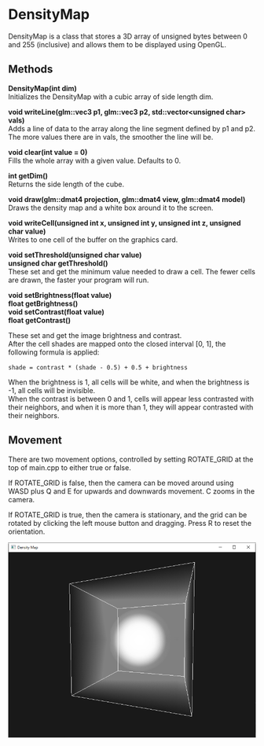 # DensityMap

DensityMap is a class that stores a 3D array of unsigned bytes between 0 and 255 (inclusive) and allows them to be displayed using OpenGL.

## Methods

<b>DensityMap(int dim)</b>  
Initializes the DensityMap with a cubic array of side length dim.

<b>void writeLine(glm::vec3 p1, glm::vec3 p2, std::vector&lt;unsigned char&gt; vals)</b>  
Adds a line of data to the array along the line segment defined by p1 and p2.
The more values there are in vals, the smoother the line will be.

<b>void clear(int value = 0)</b>  
Fills the whole array with a given value. Defaults to 0.

<b>int getDim()</b>  
Returns the side length of the cube.

<b>void draw(glm::dmat4 projection, glm::dmat4 view, glm::dmat4 model)</b>  
Draws the density map and a white box around it to the screen.

<b>void writeCell(unsigned int x, unsigned int y, unsigned int z, unsigned char value)</b>  
Writes to one cell of the buffer on the graphics card.

<b>void setThreshold(unsigned char value)</b>  
<b>unsigned char getThreshold()</b>  
These set and get the minimum value needed to draw a cell. The fewer cells are drawn, the faster your program will run.

<b>void setBrightness(float value)</b>  
<b>float getBrightness()</b>  
<b>void setContrast(float value)</b>  
<b>float getContrast()</b>  

These set and get the image brightness and contrast.  
After the cell shades are mapped onto the closed interval [0, 1], the following formula is applied:

```
shade = contrast * (shade - 0.5) + 0.5 + brightness
```

When the brightness is 1, all cells will be white, and when the brightness is -1, all cells will be invisible.  
When the contrast is between 0 and 1, cells will appear less contrasted with their neighbors, and when it is more than 1, they will appear contrasted with their neighbors.

## Movement

There are two movement options, controlled by setting ROTATE_GRID at the top of main.cpp to either true or false.  

If ROTATE_GRID is false, then the camera can be moved around using WASD plus Q and E for upwards and downwards movement. C zooms in the camera.  

If ROTATE_GRID is true, then the camera is stationary, and the grid can be rotated by clicking the left mouse button and dragging. Press R to reset the orientation.  

![The image is in the images folder](https://github.com/ethanlipson/DensityMap/raw/master/images/sphere.png "Sphere demo")
